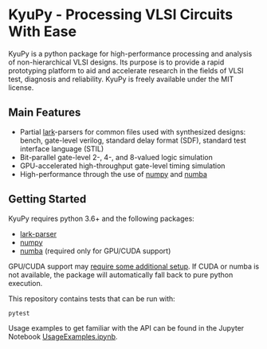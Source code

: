 KyuPy - Processing VLSI Circuits With Ease
==========================================

KyuPy is a python package for high-performance processing and analysis of
non-hierarchical VLSI designs. Its purpose is to provide a rapid prototyping
platform to aid and accelerate research in the fields of VLSI test, diagnosis
and reliability. KyuPy is freely available under the MIT license.

Main Features
-------------

* Partial [lark](https://github.com/lark-parser/lark)-parsers for common files used with synthesized designs: bench, gate-level verilog, standard delay format (SDF), standard test interface language (STIL)
* Bit-parallel gate-level 2-, 4-, and 8-valued logic simulation
* GPU-accelerated high-throughput gate-level timing simulation
* High-performance through the use of [numpy](https://numpy.org) and [numba](https://numba.pydata.org)


Getting Started
---------------

KyuPy requires python 3.6+ and the following packages:
* [lark-parser](https://pypi.org/project/lark-parser)
* [numpy](https://pypi.org/project/numpy)
* [numba](https://pypi.org/project/numba) (required only for GPU/CUDA support)

GPU/CUDA support may [require some additional setup](https://numba.pydata.org/numba-doc/latest/cuda/index.html). If CUDA or numba is not available, the package will automatically fall back to pure python execution.

This repository contains tests that can be run with:
```
pytest
```

Usage examples to get familiar with the API can be found in the Jupyter Notebook [UsageExamples.ipynb](UsageExamples.ipynb).
